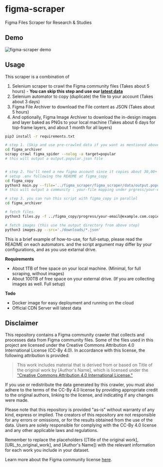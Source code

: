 # figma-scraper

Figma Files Scraper for Research &amp; Studies

## Demo

![figma-scraper demo](./docs/demo.gif)

## Usage

This scraper is a combination of

1. Selenium scraper to crawl the Figma community files (Takes about 5 hours) - **You can skip this step and use our [latest data](./figma_scraper/figma_scraper/data/)**
2. Selenium automator to copy (duplicate) the file to your account (Takes about 3 days)
3. Figma File Archiver to download the File content as JSON (Takes about 5 hours)
4. And optionally, Figma Image Archiver to download the in-design images and layer baked as PNGs to your local machine (Takes about 6 days for top-frame layers, and about 1 month for all layers)

```bash
pip3 install -r requirements.txt

# step 1. (Skip and use pre-crawled data if you want as mentioned above)
cd figma_archiver
scrapy crawl figma_spider --nolog -a target=popular
# this will output a output.popular.json file


# step 2. You'll need a new figma account since it copies about 30,00+ files to your drafts
# setup .env following the README at figma_copy
cd figma_copy
python3 main.py --file='../figma_scraper/figma_scraper/data/output.popular.json' --batch-size=10000
# this will output a community : your-file mapping under prgress/your-email@example.com.copies.json

# step 3. you can run this script with figma_copy in parallel
cd figma_archiver

# fetch files
python3 files.py -f ../figma_copy/progress/your-email@example.com.copies.json

# fetch images (this use the output directory from above step)
python3 images.py --src='./downloads/*.json'
```

This is a brief example of how-to-use, for full-setup, please read the README on each automators. and the script argument may differ by your configurations, and as you use extarnal drive.

**Requirements**

- About 1TB of free space on your local machine. (Minimal, for full scraping, without images)
- About 100TB of free space on your external drive. (If you are collecting images as well. Full setup)

**Todo**

- Docker image for easy deployment and running on the cloud
- Official CDN Server will latest data

## Disclaimer

This repository contains a Figma community crawler that collects and processes data from Figma community files. Some of the files used in this project are licensed under the Creative Commons Attribution 4.0 International License (CC-By 4.0). In accordance with this license, the following attribution is provided:

> This work includes material that is derived from or based on Title of the original work by [Author's Name], which is licensed under the ["Creative Commons Attribution 4.0 International License."](https://creativecommons.org/licenses/by/4.0/)

If you use or redistribute the data generated by this crawler, you must also adhere to the terms of the CC-By 4.0 license by providing appropriate credit to the original authors, linking to the license, and indicating if any changes were made.

Please note that this repository is provided "as-is" without warranty of any kind, express or implied. The creators of this repository are not responsible for any errors or omissions, or for the results obtained from the use of the data. Users are solely responsible for complying with the CC-By 4.0 license and any other applicable laws and regulations.

Remember to replace the placeholders ([Title of the original work], [URL_to_original_work], and [Author's Name]) with the relevant information for each work you include in your dataset.

Learn more about the Figma community license [here](https://www.figma.com/community/license).
